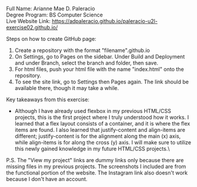 Full Name: Arianne Mae D. Paleracio\
Degree Program: BS Computer Science\
Live Website Link: https://adpaleracio.github.io/paleracio-u2l-exercise02.github.io/

Steps on how to create GitHub page:
1. Create a repository with the format "filename".github.io
2. On Settings, go to Pages on the sidebar. Under Build and Deployment and under Branch, select the branch and folder, then save.
3. For html files, push your html file with the name "index.html" onto the repository.
4. To see the site link, go to Settings then Pages again. The link should be available there, though it may take a while.

Key takeaways from this exercise:
- Although I have already used flexbox in my previous HTML/CSS projects, this is the first project where I truly understood how it works. I learned that a flex layout consists of a container, and it is where the flex items are found. I also learned that justify-content and align-items are different; justify-content is for the alignment along the main (x) axis, while align-items is for along the cross (y) axis. I will make sure to utilize this newly gained knowledge in my future HTML/CSS projects.\


P.S. The "View my project" links are dummy links only because there are missing files in my previous projects. The screenshots I included are from the functional portion of the website. The Instagram link also doesn't work because I don't have an account.
